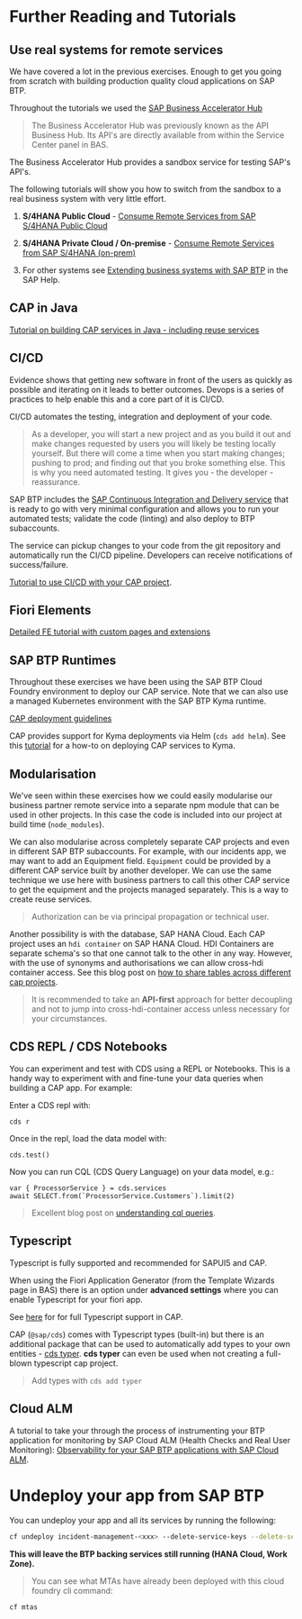 # Further Reading and Tutorials

## Use real systems for remote services

We have covered a lot in the previous exercises. Enough to get you going from scratch with building production quality cloud applications on SAP BTP.

Throughout the tutorials we used the [SAP Business Accelerator Hub](api.sap.com)

> The Business Accelerator Hub was previously known as the API Business Hub. Its API's are directly available from within the Service Center panel in BAS.

The Business Accelerator Hub provides a sandbox service for testing SAP's API's.

The following tutorials will show you how to switch from the sandbox to a real business system with very little effort.

1. __S/4HANA Public Cloud__ - [Consume Remote Services from SAP S/4HANA Public Cloud](https://developers.sap.com/mission.btp-consume-external-service-cap.html)

2. __S/4HANA Private Cloud / On-premise__ - [Consume Remote Services from SAP S/4HANA (on-prem)](https://developers.sap.com/mission.btp-consume-external-service-s4hana-cap.html)

3. For other systems see [Extending business systems with SAP BTP](https://help.sap.com/docs/btp/sap-business-technology-platform/btp-extensions) in the SAP Help.

## CAP in Java

[Tutorial on building CAP services in Java - including reuse services](https://developers.sap.com/mission.cap-java-app.html)

## CI/CD

Evidence shows that getting new software in front of the users as quickly as possible and iterating on it leads to better outcomes. Devops is a series of practices to help enable this and a core part of it is CI/CD.

CI/CD automates the testing, integration and deployment of your code.

> As a developer, you will start a new project and as you build it out and make changes requested by users you will likely be testing locally yourself. But there will come a time when you start making changes; pushing to prod; and finding out that you broke something else. This is why you need automated testing. It gives you - the developer - reassurance.

SAP BTP includes the [SAP Continuous Integration and Delivery service](https://discovery-center.cloud.sap/serviceCatalog/continuous-integration--delivery?region=all) that is ready to go with very minimal configuration and allows you to run your automated tests; validate the code (linting) and also deploy to BTP subaccounts.

The service can pickup changes to your code from the git repository and automatically run the CI/CD pipeline. Developers can receive notifications of success/failure.

[Tutorial to use CI/CD with your CAP project](https://developers.sap.com/tutorials/cicd-start-cap.html).

## Fiori Elements

[Detailed FE tutorial with custom pages and extensions](https://github.com/SAP-samples/teched2023-DT262)

## SAP BTP Runtimes

Throughout these exercises we have been using the SAP BTP Cloud Foundry environment to deploy our CAP service. Note that we can also use a managed Kubernetes environment with the SAP BTP Kyma runtime.

[CAP deployment guidelines](https://cap.cloud.sap/docs/guides/deployment/)

CAP provides support for Kyma deployments via Helm (`cds add helm`). See this [tutorial](https://developers.sap.com/mission.btp-deploy-cap-kyma.html) for a how-to on deploying CAP services to Kyma.

## Modularisation

We've seen within these exercises how we could easily modularise our business partner remote service into a separate npm module that can be used in other projects. In this case the code is included into our project at build time (`node_modules`).

We can also modularise across completely separate CAP projects and even in different SAP BTP subaccounts. For example, with our incidents app, we may want to add an Equipment field. `Equipment` could be provided by a different CAP service built by another developer. We can use the same technique we use here with business partners to call this other CAP service to get the equipment and the projects managed separately. This is a way to create reuse services.

> Authorization can be via principal propagation or technical user.

Another possibility is with the database, SAP HANA Cloud. Each CAP project uses an `hdi container` on SAP HANA Cloud. HDI Containers are separate schema's so that one cannot talk to the other in any way.
However, with the use of synonyms and authorisations we can allow cross-hdi container access. See this blog post on [how to share tables across different cap projects](https://blogs.sap.com/2021/10/03/how-to-share-tables-across-different-cap-projects/).

> It is recommended to take an **API-first** approach for better decoupling and not to jump into cross-hdi-container access unless necessary for your circumstances.

## CDS REPL / CDS Notebooks

You can experiment and test with CDS using a REPL or Notebooks. This is a handy way to experiment with and fine-tune your data queries when building a CAP app. For example:

Enter a CDS repl with:

```
cds r
```

Once in the repl, load the data model with:

```
cds.test()
```

Now you can run CQL (CDS Query Language) on your data model, e.g.:

```
var { ProcessorService } = cds.services
await SELECT.from(`ProcessorService.Customers`).limit(2)
```

> Excellent blog post on [understanding cql queries](https://blogs.sap.com/2023/05/15/sapcap-understanding-cql-queries-node.js/).


## Typescript

Typescript is fully supported and recommended for SAPUI5 and CAP.

When using the Fiori Application Generator (from the Template Wizards page in BAS) there is an option under __advanced settings__ where you can enable Typescript for your fiori app.

See [here](https://cap.cloud.sap/docs/node.js/typescript#enable-typescript-support) for for full Typescript support in CAP.

CAP (`@sap/cds`) comes with Typescript types (built-in) but there is an additional package that can be used to automatically add types to your own entities - [cds typer](https://cap.cloud.sap/docs/tools/cds-typer#cds-typer-vscode). **cds typer** can even be used when not creating a full-blown typescript cap project.
> Add types with `cds add typer`

## Cloud ALM

A tutorial to take your through the process of instrumenting your BTP application for monitoring by SAP Cloud ALM (Health Checks and Real User Monitoring): [Observability for your SAP BTP applications with SAP Cloud ALM](https://github.com/SAP-samples/teched2023-XP261).

# Undeploy your app from SAP BTP

You can undeploy your app and all its services by running the following:

```bash
cf undeploy incident-management-<xxx> --delete-service-keys --delete-services
```

__This will leave the BTP backing services still running (HANA Cloud, Work Zone).__

> You can see what MTAs have already been deployed with this cloud foundry cli command:
```
cf mtas
```

